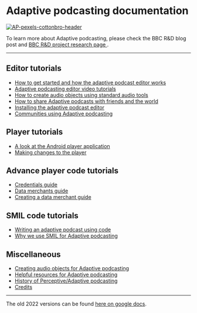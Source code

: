 # Adaptive podcasting documentation

[![AP-pexels-cottonbro-header](https://user-images.githubusercontent.com/1649922/188454404-9395c73b-fef2-4f41-b1b9-45e16b8082aa.jpg)](
https://github.com/bbc/adaptivepodcasting.github.io)

To learn more about Adaptive podcasting, please check the BBC R&D blog post and [BBC R&D project research page ](https://www.bbc.co.uk/rd/projects/perceptive-radio).

---

## Editor tutorials

* [How to get started and how the adaptive podcast editor works](../docs/editor.md)
* [Adaptive podcasting editor video tutorials](../docs/video-tutorials.md)
* [How to create audio objects using standard audio tools](../docs/creating-audio-objects.md)
* [How to share Adaptive podcasts with friends and the world](../docs/sharing-adaptive-podcasts.md)
* [Installing the adaptive podcast editor](../editor/README.md)
* [Communities using Adaptive podcasting](../docs/community.md)

## Player tutorials

* [A look at the Android player application](../player/README.md)
* [Making changes to the player](../player/README.md)

## Advance player code tutorials

* [Credentials guide](../docs/credentials.md)
* [Data merchants guide](..docs/data-merchants.md)
* [Creating a data merchant guide](../docs/creating-a-data-merchant.md)

## SMIL code tutorials

* [Writing an adaptive podcast using code](../docs/writing-a-podcast-using-code.md)
* [Why we use SMIL for Adaptive podcasting](../docs/smil-timing-model.md)

## Miscellaneous

* [Creating audio objects for Adaptive podcasting](../docs/creating-audio-objects.md)
* [Helpful resources for Adaptive podcasting](../docs/resources.md)
* [History of Perceptive/Adaptive podcasting](../docs/history.md)
* [Credits](../docs/credits.md)

---

The old 2022 versions can be found [here on google docs](https://docs.google.com/document/d/15RRjzNzmUizUYOFY65Xq1EMd3BGrkFysY7Qur-VPm8Q/edit?usp=sharing).

